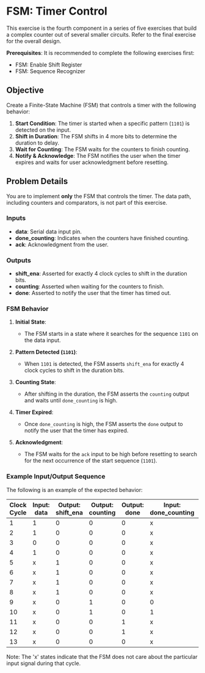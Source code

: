 

# FSM: Timer Control

This exercise is the fourth component in a series of five exercises that build a complex counter out of several smaller circuits. Refer to the final exercise for the overall design.

**Prerequisites**: It is recommended to complete the following exercises first:
- FSM: Enable Shift Register
- FSM: Sequence Recognizer

## Objective

Create a Finite-State Machine (FSM) that controls a timer with the following behavior:

1. **Start Condition**: The timer is started when a specific pattern (`1101`) is detected on the input.
2. **Shift in Duration**: The FSM shifts in 4 more bits to determine the duration to delay.
3. **Wait for Counting**: The FSM waits for the counters to finish counting.
4. **Notify & Acknowledge**: The FSM notifies the user when the timer expires and waits for user acknowledgment before resetting.

## Problem Details

You are to implement **only** the FSM that controls the timer. The data path, including counters and comparators, is not part of this exercise.

### Inputs

- **data**: Serial data input pin.
- **done_counting**: Indicates when the counters have finished counting.
- **ack**: Acknowledgment from the user.

### Outputs

- **shift_ena**: Asserted for exactly 4 clock cycles to shift in the duration bits.
- **counting**: Asserted when waiting for the counters to finish.
- **done**: Asserted to notify the user that the timer has timed out.

### FSM Behavior

1. **Initial State**: 
   - The FSM starts in a state where it searches for the sequence `1101` on the data input.
   
2. **Pattern Detected (`1101`)**:
   - When `1101` is detected, the FSM asserts `shift_ena` for exactly 4 clock cycles to shift in the duration bits.

3. **Counting State**:
   - After shifting in the duration, the FSM asserts the `counting` output and waits until `done_counting` is high.

4. **Timer Expired**:
   - Once `done_counting` is high, the FSM asserts the `done` output to notify the user that the timer has expired.

5. **Acknowledgment**:
   - The FSM waits for the `ack` input to be high before resetting to search for the next occurrence of the start sequence (`1101`).

### Example Input/Output Sequence

The following is an example of the expected behavior:

| Clock Cycle | Input: data | Output: shift_ena | Output: counting | Output: done | Input: done_counting | Input: ack |
|-------------|-------------|-------------------|------------------|--------------|----------------------|------------|
| 1           | 1           | 0                 | 0                | 0            | x                    | x          |
| 2           | 1           | 0                 | 0                | 0            | x                    | x          |
| 3           | 0           | 0                 | 0                | 0            | x                    | x          |
| 4           | 1           | 0                 | 0                | 0            | x                    | x          |
| 5           | x           | 1                 | 0                | 0            | x                    | x          |
| 6           | x           | 1                 | 0                | 0            | x                    | x          |
| 7           | x           | 1                 | 0                | 0            | x                    | x          |
| 8           | x           | 1                 | 0                | 0            | x                    | x          |
| 9           | x           | 0                 | 1                | 0            | 0                    | x          |
| 10          | x           | 0                 | 1                | 0            | 1                    | x          |
| 11          | x           | 0                 | 0                | 1            | x                    | 0          |
| 12          | x           | 0                 | 0                | 1            | x                    | 1          |
| 13          | x           | 0                 | 0                | 0            | x                    | x          |

Note: The 'x' states indicate that the FSM does not care about the particular input signal during that cycle.

